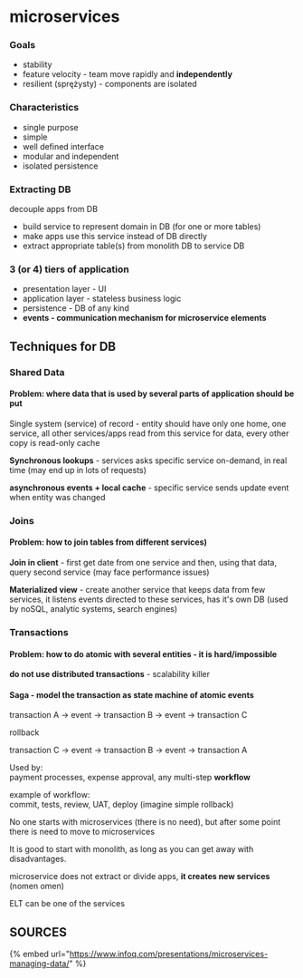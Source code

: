 # microservices

### Goals

* stability
* feature velocity - team move rapidly and **independently**
* resilient \(sprężysty\) - components are isolated

### Characteristics

* single purpose
* simple
* well defined interface
* modular and independent
* isolated persistence

### Extracting DB

decouple apps from DB

* build service to represent domain in DB \(for one or more tables\)
* make apps use this service instead of DB directly
* extract appropriate table\(s\) from monolith DB to service DB

### 3 \(or 4\) tiers of application

* presentation layer - UI
* application layer - stateless business logic
* persistence - DB of any kind
* **events - communication mechanism for microservice elements**

## **Techniques for DB**

### **Shared Data**

#### **Problem:** where data that is used by several parts of application should be put

Single system \(service\) of record - entity should have only one home, one service, all other services/apps read from this service for data, every other copy is read-only cache

**Synchronous lookups** - services asks specific service on-demand, in real time \(may end up in lots of requests\)

**asynchronous events + local cache** - specific service sends update event when entity was changed

### Joins

#### Problem: how to join tables from different services\)

**Join in client** - first get date from one service and then, using that data, query second service \(may face performance issues\)

**Materialized view** - create another service that keeps data from few services, it listens events directed to these services, has it's own DB \(used by noSQL, analytic systems, search engines\)

### Transactions

#### Problem: how to do atomic with several entities - it is hard/impossible

**do not use distributed transactions** - scalability killer

#### Saga - model the transaction as state machine of atomic events

transaction A -&gt; event -&gt; transaction B -&gt; event -&gt; transaction C 

rollback

transaction C -&gt; event -&gt; transaction B -&gt; event -&gt; transaction A 

Used by:  
payment processes, expense approval, any multi-step **workflow** 

example of workflow:  
commit, tests, review, UAT, deploy \(imagine simple rollback\)



No one starts with microservices \(there is no need\), but after some point there is need to move to microservices

It is good to start with monolith, as long as you can get away with disadvantages.

microservice does not extract or divide apps, **it creates new services** \(nomen omen\)

ELT can be one of the services

## SOURCES

{% embed url="https://www.infoq.com/presentations/microservices-managing-data/" %}



